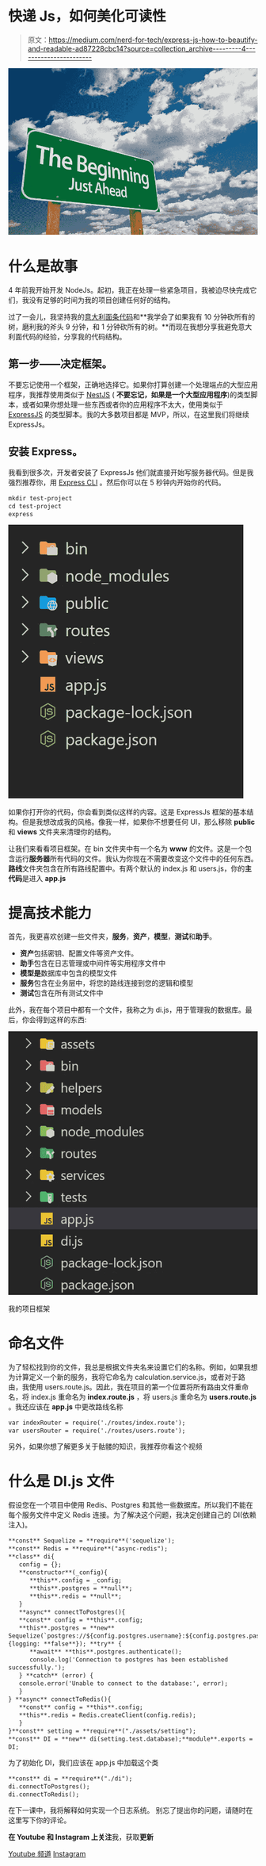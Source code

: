 # 快递 Js，如何美化可读性

> 原文：<https://medium.com/nerd-for-tech/express-js-how-to-beautify-and-readable-ad87228cbc14?source=collection_archive---------4----------------------->

![](img/9b79d2edd724b65f3d1325bc65d1f84a.png)

# 什么是**故事**

4 年前我开始开发 NodeJs。起初，我正在处理一些紧急项目，我被迫尽快完成它们，我没有足够的时间为我的项目创建任何好的结构。

过了一会儿，我坚持我的[意大利面条代码](https://en.wikipedia.org/wiki/Spaghetti_code)和**我学会了如果我有 10 分钟砍所有的树，磨利我的斧头 9 分钟，和 1 分钟砍所有的树。**而现在我想分享我避免意大利面代码的经验，分享我的代码结构。

## 第一步——决定框架。

不要忘记使用一个框架，正确地选择它。如果你打算创建一个处理端点的大型应用程序，我推荐使用类似于 [NestJS](https://nestjs.com) ( **不要忘记，如果是一个大型应用程序**)的类型脚本，或者如果你想处理一些东西或者你的应用程序不太大，使用类似于 [ExpressJS](https://expressjs.com) 的类型脚本。我的大多数项目都是 MVP，所以，在这里我们将继续 ExpressJs。

## 安装 Express。

我看到很多次，开发者安装了 ExpressJs 他们就直接开始写服务器代码。但是我强烈推荐你，用 [Express CLI](https://expressjs.com/en/starter/generator.html) 。然后你可以在 5 秒钟内开始你的代码。

```
mkdir test-project
cd test-project
express
```

![](img/271798fcfaeeb62d2b790be5ea17fa40.png)

如果你打开你的代码，你会看到类似这样的内容。这是 ExpressJs 框架的基本结构。但是我想改成我的风格。像我一样，如果你不想要任何 UI，那么移除 **public** 和 **views** 文件夹来清理你的结构。

让我们来看看项目框架。在 bin 文件夹中有一个名为 **www** 的文件。这是一个包含运行**服务器**所有代码的文件。我认为你现在不需要改变这个文件中的任何东西。**路线**文件夹包含在所有路线配置中。有两个默认的 index.js 和 users.js，你的**主代码**是进入 **app.js**

# 提高技术能力

首先，我更喜欢创建一些文件夹，**服务**，**资产**，**模型**，**测试**和**助手**。

*   **资产**包括密钥、配置文件等资产文件。
*   **助手**包含在日志管理或中间件等实用程序文件中
*   **模型是**数据库中包含的模型文件
*   **服务**包含在业务层中，将您的路线连接到您的逻辑和模型
*   **测试**包含在所有测试文件中

此外，我在每个项目中都有一个文件，我称之为 di.js，用于管理我的数据库。最后，你会得到这样的东西:

![](img/0db3cde4a967aa80081075530cd091af.png)

我的项目框架

# 命名文件

为了轻松找到你的文件，我总是根据文件夹名来设置它们的名称。例如，如果我想为计算定义一个新的服务，我将它命名为 calculation.service.js，或者对于路由，我使用 users.route.js。因此，我在项目的第一个位置将所有路由文件重命名，将 index.js 重命名为 **index.route.js** ，将 users.js 重命名为 **users.route.js** 。我还应该在 **app.js** 中更改路线名称

```
var indexRouter = require('./routes/index.route');
var usersRouter = require('./routes/users.route');
```

另外，如果你想了解更多关于骷髅的知识，我推荐你看这个视频

# 什么是 DI.js 文件

假设您在一个项目中使用 Redis、Postgres 和其他一些数据库。所以我们不能在每个服务文件中定义 Redis 连接。为了解决这个问题，我决定创建自己的 DI(依赖注入)。

```
**const** Sequelize = **require**('sequelize');
**const** Redis = **require**("async-redis");
**class** di{
   config = {};
   **constructor**(_config){
      **this**.config = _config;
      **this**.postgres = **null**;
      **this**.redis = **null**;
   }
   **async** connectToPostgres(){
   **const** config = **this**.config;
   **this**.postgres = **new** Sequelize(`postgres://${config.postgres.username}:${config.postgres.password}@${config.postgres.host}:${config.postgres.port}/${config.postgres.db_name}`, {logging: **false**}); **try** {
      **await** **this**.postgres.authenticate();
      console.log('Connection to postgres has been established      successfully.');
   } **catch** (error) {
   console.error('Unable to connect to the database:', error);
   }
} **async** connectToRedis(){
   **const** config = **this**.config;
   **this**.redis = Redis.createClient(config.redis);
   }
}**const** setting = **require**("./assets/setting");
**const** DI = **new** di(setting.test.database);**module**.exports = DI;
```

为了初始化 DI，我们应该在 app.js 中加载这个类

```
**const** di = **require**("./di");
di.connectToPostgres();
di.connectToRedis();
```

在下一课中，我将解释如何实现一个日志系统。
别忘了提出你的问题，请随时在这里写下你的评论。

**在 Youtube 和 Instagram 上关注**我，获取**更新**

[Youtube 频道](https://cutt.ly/Nx81N4C)
[Instagram](https://cutt.ly/1x80uXx)